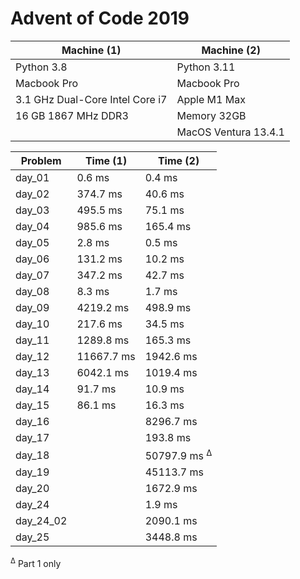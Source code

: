 # Advent of Code 2019

| Machine (1)                     | Machine (2)          |
|---------------------------------|----------------------|
| Python 3.8                      | Python 3.11          |
| Macbook Pro                     | Macbook Pro          |
| 3.1 GHz Dual-Core Intel Core i7 | Apple M1 Max         |
| 16 GB 1867 MHz DDR3             | Memory 32GB          |
|                                 | MacOS Ventura 13.4.1 |


| Problem   | Time (1)   | Time (2)                |
|-----------|------------|-------------------------|
| day_01    | 0.6 ms     | 0.4 ms                  |
| day_02    | 374.7 ms   | 40.6 ms                 |
| day_03    | 495.5 ms   | 75.1 ms                 |
| day_04    | 985.6 ms   | 165.4 ms                |
| day_05    | 2.8 ms     | 0.5 ms                  |
| day_06    | 131.2 ms   | 10.2 ms                 |
| day_07    | 347.2 ms   | 42.7 ms                 |
| day_08    | 8.3 ms     | 1.7 ms                  |
| day_09    | 4219.2 ms  | 498.9 ms                |
| day_10    | 217.6 ms   | 34.5 ms                 |
| day_11    | 1289.8 ms  | 165.3 ms                |
| day_12    | 11667.7 ms | 1942.6 ms               |
| day_13    | 6042.1 ms  | 1019.4 ms               |
| day_14    | 91.7 ms    | 10.9 ms                 |
| day_15    | 86.1 ms    | 16.3 ms                 |
| day_16    |            | 8296.7 ms               |
| day_17    |            | 193.8 ms                |
| day_18    |            | 50797.9 ms <sup>∆</sup> |
| day_19    |            | 45113.7 ms              |
| day_20    |            | 1672.9 ms               |
| day_24    |            | 1.9 ms                  |
| day_24_02 |            | 2090.1 ms               |
| day_25    |            | 3448.8 ms               |

<sup>∆</sup> Part 1 only

